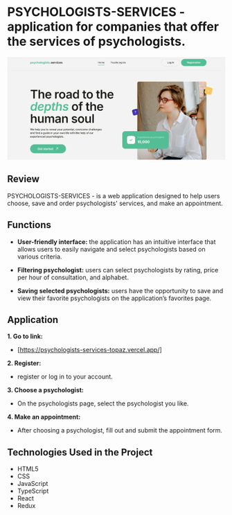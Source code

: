# PSYCHOLOGISTS-SERVICES - application for companies that offer the services of psychologists.

![Psychologist Image](/src/images/dasctop/psychologists_services.webp)

## Review

PSYCHOLOGISTS-SERVICES - is a web application designed to help users choose, save and order psychologists' services, and make an appointment.

## Functions

- **User-friendly interface:** the application has an intuitive interface that allows users to easily navigate and select psychologists based on various criteria.

- **Filtering psychologist:** users can select psychologists by rating, price per hour of consultation, and alphabet.

- **Saving selected psychologists:** users have the opportunity to save and view their favorite psychologists on the application’s favorites page.

## Application

**1. Go to link:**

- [https://psychologists-services-topaz.vercel.app/]

**2. Register:**

- register or log in to your account.

**3. Choose a psychologist:**

- On the psychologists page, select the psychologist you like.

**4. Make an appointment:**

- After choosing a psychologist, fill out and submit the appointment form.

## Technologies Used in the Project

- HTML5
- CSS
- JavaScript
- TypeScript
- React
- Redux
